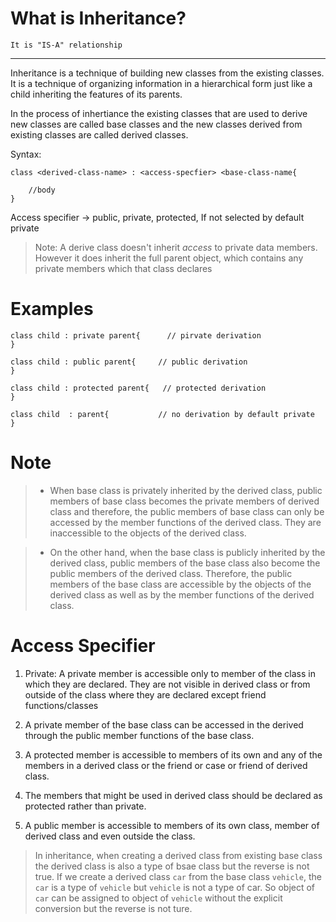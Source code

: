 # What is Inheritance?
``It is "IS-A" relationship``
<hr>
Inheritance is a technique of building new classes from the existing classes. It is a
technique of organizing information in a hierarchical form just like a child inheriting the features of its parents.

In the process of inhertiance the existing classes that are used to derive new classes are called base classes and the new classes derived from existing classes are called derived classes.

Syntax:
```
class <derived-class-name> : <access-specfier> <base-class-name{

    //body
}

```

Access specifier -> public, private, protected, If not selected by default private

> Note: A derive class doesn't inherit *access* to private data members. However it does inherit the full parent object, which contains any private members which that class declares

# Examples

```
class child : private parent{      // pirvate derivation
}

class child : public parent{     // public derivation
}

class child : protected parent{   // protected derivation
}

class child  : parent{           // no derivation by default private
}
```

# Note

> - When base class is privately inherited by the derived class, public members of base class becomes the private members of derived class and therefore, the public members of base class can only be accessed by the member functions of the derived class. They are inaccessible to the objects of the derived class.

> - On the other hand, when the base class is publicly inherited by the derived class, public members of the base class also become the public members of the derived class. Therefore, the public members of the base class are accessible by the objects of the derived class as well as by the member functions of the derived class.

# Access Specifier

1. Private: A private member is accessible only to member of the class in which they are declared. They are not visible in derived class or from outside of the class where they are declared except friend functions/classes

2. A private member of the base class can be accessed in the derived through the public member functions of the base class.

3. A protected member is accessible to members of its own and any of the members in a derived class or the friend or case or friend of derived class.

4. The members that might be used in derived class should be declared as protected rather than private.

5. A public member is accessible to members of its own class, member of derived class and even outside the class.


> In inheritance, when creating a derived class from existing base class the derived class is also a type of bsae class but the reverse is not true. If we create a derived class `car` from the base class `vehicle`, the `car` is a type of `vehicle` but `vehicle` is not a type of car. So object of `car` can be assigned to object of `vehicle` without the explicit conversion but the reverse is not ture.
